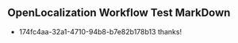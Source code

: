 ## OpenLocalization Workflow Test MarkDown
* 174fc4aa-32a1-4710-94b8-b7e82b178b13 thanks!

<!--HONumber=Jul16_HO3-->



